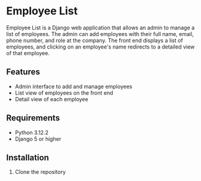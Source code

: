 # Employee List

Employee List is a Django web application that allows an admin to manage a list of employees. The admin can add employees with their full name, email, phone number, and role at the company. The front end displays a list of employees, and clicking on an employee's name redirects to a detailed view of that employee.

## Features

- Admin interface to add and manage employees
- List view of employees on the front end
- Detail view of each employee

## Requirements

- Python 3.12.2
- Django 5 or higher

## Installation

1. Clone the repository

